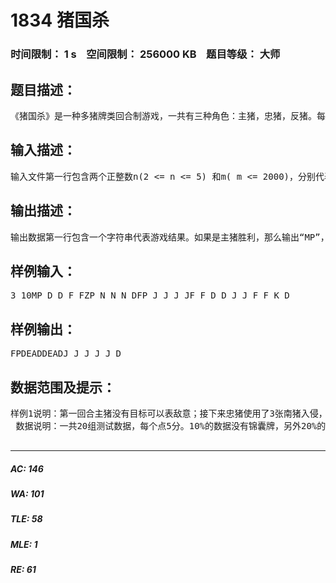 # 1834 猪国杀   
### 时间限制： 1 s&nbsp;&nbsp;&nbsp;&nbsp;空间限制： 256000 KB&nbsp;&nbsp;&nbsp;&nbsp;题目等级： 大师  
## 题目描述：  

<pre>
《猪国杀》是一种多猪牌类回合制游戏，一共有三种角色：主猪，忠猪，反猪。每局游戏主猪有且只有一只，忠猪和反猪可以有多只，每只猪扮演一种角色。游戏目的：主猪（MP）：自己存活的情况下消灭所有的反猪。忠猪（ZP）：不惜一切保护主猪，胜利条件与主猪相同。反猪（AP）：杀死主猪。游戏过程：游戏开始时候，每个玩家手里都会有4张牌，且体力上限和初始体力都是4。开始游戏时，从主猪开始，按照逆时针方向（数据中就是按照编号从1,2,3..n,1..的顺序）依次行动。每个玩家自己的回合可以分为4个阶段：◎摸牌阶段：从牌堆顶部摸两张牌，依次放到手牌的最右边；◎出牌阶段：你可以使用0张到任意张牌，每次使用牌的时候都使用最靠左的能够使用的牌。当然，要满足如下规则：1.如果没有猪哥连弩，每个出牌阶段只能使用一次&ldquo;杀&rdquo;来攻击；2.任何牌被使用后被弃置（武器是装备上）；被弃置的牌以后都不能再用，即与游戏无关；各种牌介绍：每张手牌用一个字母表示，字母代表牌的种类。◎基本牌：『桃(P)』：在自己的回合内，如果自己的体力值不等于体力上限，那么使用一个桃可以为自己补充一点体力，否则不能使用桃；桃只能对自己使用；在自己的回合外，如果自己的血变为0或者更低，那么也可以使用；『杀(K)』：在自己的回合内，对攻击范围内除自己以外的一名角色使用。如果没有被『闪』抵消，则造成1点伤害。无论有无武器，杀的攻击范围都是1；『闪(D)』：当你受到杀的攻击时，可以弃置一张闪来抵消杀的效果； ◎锦囊牌：『决斗(F)』：出牌阶段，对除自己以外任意一名角色使用，由目标角色先开始，自己和目标角色轮流弃置一张杀，首先没有杀可弃的一方受到1点伤害，另一方视为此伤害的来源；『南猪入侵(N)』：出牌阶段，对除你以外所有角色使用，按逆时针顺序从使用者下家开始依次结算，除非弃置一张杀，否则受到1点伤害；    『万箭齐发(W)』：和南猪入侵类似，不过要弃置的不是杀而是闪；『无懈可击(J)』：在目标锦囊生效前抵消其效果。每次有一张锦囊即将生效时，从使用这张锦囊的猪开始，按照逆时针顺序，依次得到使用无懈可击的机会；效果：用于决斗时，决斗无效并弃置；用于南猪入侵或万箭齐发时，当结算到某个角色时才能使用，当前角色不需弃置牌并且不会受到伤害（仅对一个角色产生效果）；用于无懈可击时，成为目标的无懈可击被无效。◎装备牌：     『猪哥连弩(Z)』：武器，攻击范围1，出牌阶段你可以使用任意张杀；同一时刻最多只能装一个武器；如果先前已经有了一把武器，那么之后再装武器的话，会弃置以前的武器来装现在的武器；特殊事件及概念解释：◎伤害来源：杀、南猪入侵、万箭齐发的伤害来源均是使用该牌的猪，决斗的伤害来源如上； ◎距离：两只猪的距离定义为沿着逆时针方向间隔的猪数＋1。即初始时1和2的距离为1，但是2和1的距离就是n-1。注意一个角色的死亡会导致一些猪距离的改变；◎玩家死亡：如果该玩家的体力降到0或者更低，并且自己手中没有足够的桃使得自己的体力值回到1，那么就死亡了，死亡后所有的牌（装备区，手牌区）被弃置；◎奖励与惩罚：反猪死亡时，最后一个伤害来源处（即使是反猪）立即摸三张牌。忠猪死亡时，如果最后一个伤害来源是主猪，那么主猪所有装备牌、手牌被弃置； ◎注意，一旦达成胜利条件，游戏立刻结束，因此即使会摸3张牌或者还有牌可以用也不用执行了。现在，我们已经知道每只猪的角色、手牌，还有牌堆初始情况，并且假设每个角色会按照如下的行为准则进行游戏，你需要做的就是告诉小猪iPig最后的结果。几种行为：◎献殷勤：使用无懈可击挡下南猪入侵、万箭齐发、决斗；使用无懈可击抵消表敌意；◎表敌意：对某个角色使用杀、决斗；使用无懈可击抵消献殷勤；◎跳忠：即通过行动表示自己是忠猪。跳忠行动就是对主猪或对某只已经跳忠的猪献殷勤，或者对某只已经跳反的猪表敌意；◎跳反：即通过行动表示自己是反猪。跳反行动就是对主猪或对某只已经跳忠的猪表敌意，或者对某只已经跳反的猪献殷勤；忠猪不会跳反，反猪也不会跳忠；不管是忠猪还是反猪，能够跳必然跳；行动准则：共性：每个角色如果手里有桃且生命值未满，那么必然吃掉；有南猪入侵、万箭齐发、必然使用；有装备必然装上；受到杀时，有闪必然弃置；响应南猪入侵或者万箭齐发时候，有杀/闪必然弃置；不会对未表明身份的猪献殷勤（包括自己）；特性：◎主猪：主猪会认为没有跳身份，且用南猪入侵/万箭齐发对自己造成伤害的猪是&ldquo;类反猪&rdquo;（没伤害到不算，注意&ldquo;类反猪&rdquo;并没有表明身份），如果之后跳了，那么主猪会重新认识这只猪；对于每种表敌意的方式，对逆时针方向能够执行到的第一只&ldquo;类反猪&rdquo;或者已跳反猪表；如果没有，那么就不表敌意；决斗时会不遗余力弃置杀；如果能对已经跳忠的猪或自己献殷勤，那么一定献；如果能够对已经跳反的猪表敌意，那么一定表；◎忠猪：对于每种表敌意的方式，对逆时针方向能够执行到的第一只已经跳反的猪表，如果没有，那么就不表敌意；决斗时，如果对方是主猪，那么不会弃置杀，否则，会不遗余力弃置杀；如果有机会对主猪或者已经跳忠的猪献殷勤，那么一定献；◎反猪：对于每种表敌意的方式，如果有机会则对主猪表，否则，对逆时针方向能够执行到的第一只已经跳忠的猪表，如果没有，那么就不表敌意；决斗时会不遗余力弃置杀；如果有机会对已经跳反的猪献殷勤，那么一定献；限于iPig只会用P++语言写A + B，他请你用Pigcal(Pascal)、P(C)或P++(C++)语言来帮他预测最后的结果。
</pre>
  
  
## 输入描述：  

<pre>
输入文件第一行包含两个正整数n(2 <= n <= 5) 和m( m <= 2000)，分别代表玩家数和牌堆中牌的数量。数据保证牌的数量够用。接下来n行，每行5个字符串，依次表示对第i只猪的角色和初始4张手牌描述。编号为1的肯定是主猪。再接下来一行，一共m个字符串，按照从牌堆顶部到牌堆底部的顺序描述每张牌。所有的相邻的两个字符串都严格用1个空格隔开，行尾没有多余空格。
</pre>
  
  
## 输出描述：  

<pre>
输出数据第一行包含一个字符串代表游戏结果。如果是主猪胜利，那么输出&ldquo;MP&rdquo;，否则输出&ldquo;FP&rdquo;。数据保证游戏总会结束。接下来n行，第i行是对第i只猪的手牌描述（注意只需要输出手牌），按照手牌从左往右的顺序输出，相邻两张牌用一个空格隔开，行末尾没有多余空格。如果这只猪已阵亡，那么只要输出&ldquo;DEAD&rdquo;即可。注意如果要输出手牌而没有手牌的话，那么只需输出一个空行。
</pre>
  
  
## 样例输入：  

<pre>
3 10MP D D F FZP N N N DFP J J J JF F D D J J F F K D
</pre>
  
  
## 样例输出：  

<pre>
FPDEADDEADJ J J J J D
</pre>
  
  
## 数据范围及提示：  

<pre>
样例1说明：第一回合主猪没有目标可以表敌意；接下来忠猪使用了3张南猪入侵，主猪掉了3点体力，并认为该角色为类反猪，3号角色尽管手里有无懈可击，但是因为自己未表明身份，所以同样不能对自己用，乖乖掉3点体力；下一回合反猪无牌可出；接下来主猪对着类反猪爆发，使用4张决斗，忠猪死亡，结果主猪弃掉所有牌；下来反猪摸到一张杀直接杀死主猪获胜。  
 数据说明：一共20组测试数据，每个点5分。10%的数据没有锦囊牌，另外20%的数据没有无懈可击。  

</pre>
  
  
***  

##### AC: 146  
##### WA: 101  
##### TLE: 58  
##### MLE: 1  
##### RE: 61  
